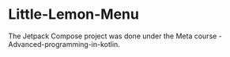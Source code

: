 # Little-Lemon-Menu

The Jetpack Compose project was done under the Meta course - Advanced-programming-in-kotlin.
